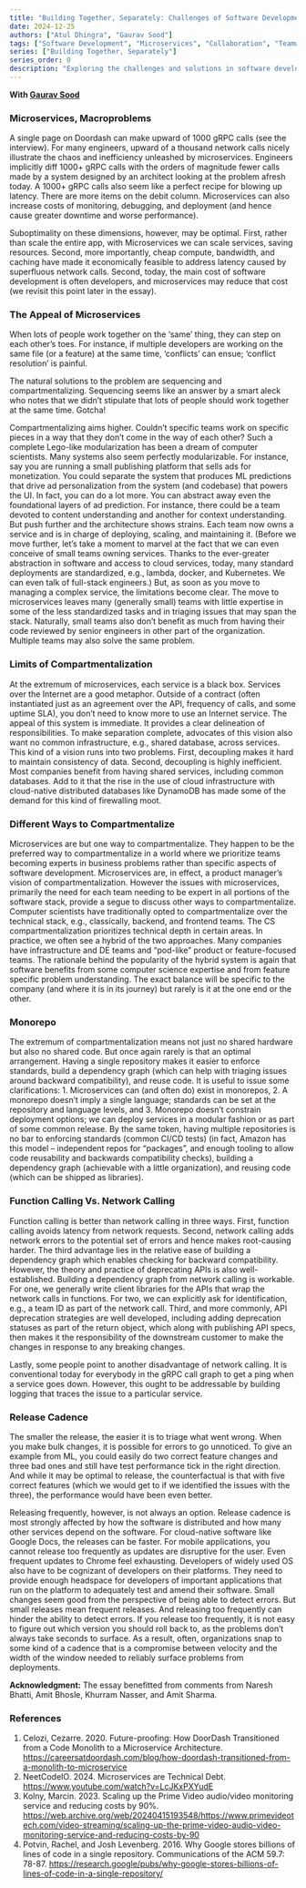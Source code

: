 ```yaml
---
title: "Building Together, Separately: Challenges of Software Development"
date: 2024-12-25
authors: ["Atul Dhingra", "Gaurav Sood"]
tags: ["Software Development", "Microservices", "Collaboration", "Teamwork"]
series: ["Building Together, Separately"]
series_order: 0
description: "Exploring the challenges and solutions in software development when working in a distributed team."
---
```

**With [Gaurav Sood](https://gojiberries.io/2024/11/23/building-together-separately-challenges-of-software-development/)**

### Microservices, Macroproblems
A single page on Doordash can make upward of 1000 gRPC calls (see the interview). For many engineers, upward of a thousand network calls nicely illustrate the chaos and inefficiency unleashed by microservices. Engineers implicitly diff 1000+ gRPC calls with the orders of magnitude fewer calls made by a system designed by an architect looking at the problem afresh today. A 1000+ gRPC calls also seem like a perfect recipe for blowing up latency. There are more items on the debit column. Microservices can also increase costs of monitoring, debugging, and deployment (and hence cause greater downtime and worse performance).

Suboptimality on these dimensions, however, may be optimal. First, rather than scale the entire app, with Microservices we can scale services, saving resources. Second, more importantly, cheap compute, bandwidth, and caching have made it economically feasible to address latency caused by superfluous network calls. Second, today, the main cost of software development is often developers, and microservices may reduce that cost (we revisit this point later in the essay).

### The Appeal of Microservices
When lots of people work together on the ‘same’ thing, they can step on each other’s toes. For instance, if multiple developers are working on the same file (or a feature) at the same time, ‘conflicts’ can ensue; ‘conflict resolution’ is painful. 

The natural solutions to the problem are sequencing and compartmentalizing. Sequencing seems like an answer by a smart aleck who notes that we didn’t stipulate that lots of people should work together at the same time. Gotcha!

Compartmentalizing aims higher. Couldn’t specific teams work on specific pieces in a way that they don’t come in the way of each other? Such a complete Lego-like modularization has been a dream of computer scientists. Many systems also seem perfectly modularizable. For instance, say you are running a small publishing platform that sells ads for monetization. You could separate the system that produces ML predictions that drive ad personalization from the system (and codebase) that powers the UI. In fact, you can do a lot more. You can abstract away even the foundational layers of ad prediction. For instance, there could be a team devoted to content understanding and another for context understanding. But push further and the architecture shows strains. Each team now owns a service and is in charge of deploying, scaling, and maintaining it. (Before we move further, let’s take a moment to marvel at the fact that we can even conceive of small teams owning services. Thanks to the ever-greater abstraction in software and access to cloud services, today, many standard deployments are standardized, e.g., lambda, docker, and Kubernetes. We can even talk of full-stack engineers.) But, as soon as you move to managing a complex service, the limitations become clear. The move to microservices leaves many (generally small) teams with little expertise in some of the less standardized tasks and in triaging issues that may span the stack. Naturally, small teams also don’t benefit as much from having their code reviewed by senior engineers in other part of the organization. Multiple teams may also solve the same problem.

### Limits of Compartmentalization
At the extremum of microservices, each service is a black box. Services over the Internet are a good metaphor. Outside of a contract (often instantiated just as an agreement over the API, frequency of calls, and some uptime SLA), you don’t need to know more to use an Internet service. The appeal of this system is immediate. It provides a clear delineation of responsibilities. To make separation complete, advocates of this vision also want no common infrastructure, e.g., shared database, across services. This kind of a vision runs into two problems. First, decoupling makes it hard to maintain consistency of data. Second, decoupling is highly inefficient. Most companies benefit from having shared services, including common databases. Add to it that the rise in the use of cloud infrastructure with cloud-native distributed databases like DynamoDB has made some of the demand for this kind of firewalling moot.

### Different Ways to Compartmentalize
Microservices are but one way to compartmentalize. They happen to be the preferred way to compartmentalize in a world where we prioritize teams becoming experts in business problems rather than specific aspects of software development. Microservices are, in effect, a product manager’s vision of compartmentalization. However the issues with microservices, primarily the need for each team needing to be expert in all portions of the software stack, provide a segue to discuss other ways to compartmentalize. Computer scientists have traditionally opted to compartmentalize over the technical stack, e.g., classically, backend, and frontend teams. The CS compartmentalization prioritizes technical depth in certain areas. In practice, we often see a hybrid of the two approaches. Many companies have infrastructure and DE teams and “pod-like” product or feature-focused teams. The rationale behind the popularity of the hybrid system is again that software benefits from some computer science expertise and from feature specific problem understanding. The exact balance will be specific to the company (and where it is in its journey) but rarely is it at the one end or the other.

### Monorepo
The extremum of compartmentalization means not just no shared hardware but also no shared code. But once again rarely is that an optimal arrangement. Having a single repository makes it easier to enforce standards, build a dependency graph (which can help with triaging issues around backward compatibility), and reuse code. It is useful to issue some clarifications: 1. Microservices can (and often do) exist in monorepos, 2. A monorepo doesn’t imply a single language; standards can be set at the repository and language levels, and 3. Monorepo doesn’t constrain deployment options; we can deploy services in a modular fashion or as part of some common release. By the same token, having multiple repositories is no bar to enforcing standards (common CI/CD tests) (in fact, Amazon has this model – independent repos for “packages”, and enough tooling to allow code reusability and backwards compatibility checks), building a dependency graph (achievable with a little organization), and reusing code (which can be shipped as libraries).

### Function Calling Vs. Network Calling
Function calling is better than network calling in three ways. First, function calling avoids latency from network requests. Second, network calling adds network errors to the potential set of errors and hence makes root-causing harder. The third advantage lies in the relative ease of building a dependency graph which enables checking for backward compatibility. However, the theory and practice of deprecating APIs is also well-established. Building a dependency graph from network calling is workable. For one, we generally write client libraries for the APIs that wrap the network calls in functions. For two, we can explicitly ask for identification, e.g., a team ID as part of the network call. Third, and more commonly, API deprecation strategies are well developed, including adding deprecation statuses as part of the return object, which along with publishing API specs, then makes it the responsibility of the downstream customer to make the changes in response to any breaking changes.

Lastly, some people point to another disadvantage of network calling. It is conventional today for everybody in the gRPC call graph to get a ping when a service goes down. However, this ought to be addressable by building logging that traces the issue to a particular service.

### Release Cadence
The smaller the release, the easier it is to triage what went wrong. When you make bulk changes, it is possible for errors to go unnoticed. To give an example from ML, you could easily do two correct feature changes and three bad ones and still have test performance tick in the right direction. And while it may be optimal to release, the counterfactual is that with five correct features (which we would get to if we identified the issues with the three), the performance would have been even better. 

Releasing frequently, however, is not always an option. Release cadence is most strongly affected by how the software is distributed and how many other services depend on the software. For cloud-native software like Google Docs, the releases can be faster. For mobile applications, you cannot release too frequently as updates are disruptive for the user. Even frequent updates to Chrome feel exhausting. Developers of widely used OS also have to be cognizant of developers on their platforms. They need to provide enough headspace for developers of important applications that run on the platform to adequately test and amend their software. Small changes seem good from the perspective of being able to detect errors. But small releases mean frequent releases. And releasing too frequently can hinder the ability to detect errors. If you release too frequently, it is not easy to figure out which version you should roll back to, as the problems don’t always take seconds to surface. As a result, often, organizations snap to some kind of a cadence that is a compromise between velocity and the width of the window needed to reliably surface problems from deployments.

**Acknowledgment:** The essay benefitted from comments from Naresh Bhatti, Amit Bhosle, Khurram Nasser, and Amit Sharma.

### References
1. Celozi, Cezarre. 2020. Future-proofing: How DoorDash Transitioned from a Code Monolith to a Microservice Architecture. https://careersatdoordash.com/blog/how-doordash-transitioned-from-a-monolith-to-microservice
2. NeetCodeIO. 2024. Microservices are Technical Debt. https://www.youtube.com/watch?v=LcJKxPXYudE
3. Kolny, Marcin. 2023. Scaling up the Prime Video audio/video monitoring service and reducing costs by 90%. https://web.archive.org/web/20240415193548/https://www.primevideotech.com/video-streaming/scaling-up-the-prime-video-audio-video-monitoring-service-and-reducing-costs-by-90 
4. Potvin, Rachel, and Josh Levenberg. 2016. Why Google stores billions of lines of code in a single repository. Communications of the ACM 59.7: 78-87. https://research.google/pubs/why-google-stores-billions-of-lines-of-code-in-a-single-repository/
